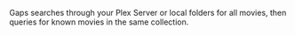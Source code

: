 Gaps searches through your Plex Server or local folders for all movies, then queries for known movies in the same collection.

